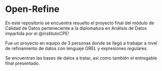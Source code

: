 # Open-Refine

En este repositorio se encuentra resuelto el proyecto final del módulo de Calidad de Datos perteneciente a la diplomatura en Análisis de Datos impartida por el @institutoCPE!

Fue un proyecto en equipo de 3 personas donde se llegó a trabajar a nivel de refinamiento de datos con lenguaje GREL y expresiones regulares.

Se encuentran las bases de datos a tratar, así como también el entregable final presentado. 

